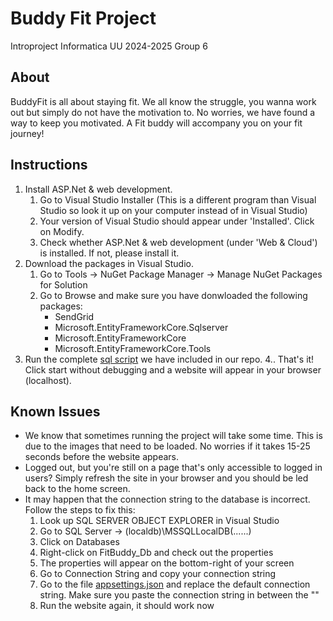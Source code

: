 # Buddy Fit Project 
Introproject Informatica UU 2024-2025
Group 6

## About
BuddyFit is all about staying fit. We all know the struggle, you wanna work out but simply do not have the motivation to. No worries, we have found a way to keep you motivated.  A Fit buddy will accompany you on your fit journey! 

## Instructions 
1. Install ASP.Net & web development.
    1) Go to Visual Studio Installer 
        (This is a different program than Visual Studio so look it up on your computer instead of in Visual Studio)
    2)  Your version of Visual Studio should appear under 'Installed'. Click on Modify.
    3) Check whether ASP.Net & web development (under 'Web & Cloud') is installed. 
            If not, please install it.
2. Download the packages in Visual Studio.
    1) Go to Tools -> NuGet Package Manager -> Manage NuGet Packages for Solution
    2) Go to Browse and make sure you have donwloaded the following packages:
        -  SendGrid
        -  Microsoft.EntityFrameworkCore.Sqlserver
        -  Microsoft.EntityFrameworkCore
        -  Microsoft.EntityFrameworkCore.Tools
3. Run the complete [sql script](https://git.science.uu.nl/jazzmex/introproject/-/tree/main/BuddyFitProject/sql?ref_type=heads) we have included in our repo.
4.. That's it! Click start without debugging and a website will appear in your browser (localhost). 

## Known Issues
- We know that sometimes running the project will take some time. This is due to the images that need to be loaded. No worries if it takes 15-25 seconds before the website appears.
- Logged out, but you're still on a page that's only accessible to logged in users? Simply refresh the site in your browser and you should be led back to the home screen.
- It may happen that the connection string to the database is incorrect. Follow the steps to fix this:
    1. Look up SQL SERVER OBJECT EXPLORER in Visual Studio 
    2. Go to SQL Server -> (localdb)\MSSQLLocalDB(......)
    3. Click on Databases
    4. Right-click on FitBuddy_Db and check out the properties
    5. The properties will appear on the bottom-right of your screen
    6. Go to Connection String and copy your connection string
    7. Go to the file [appsettings.json](https://git.science.uu.nl/jazzmex/introproject/-/blob/main/BuddyFitProject/appsettings.json) and replace the default connection string. 
        Make sure you paste the connection string in between the ""
    8. Run the website again, it should work now
